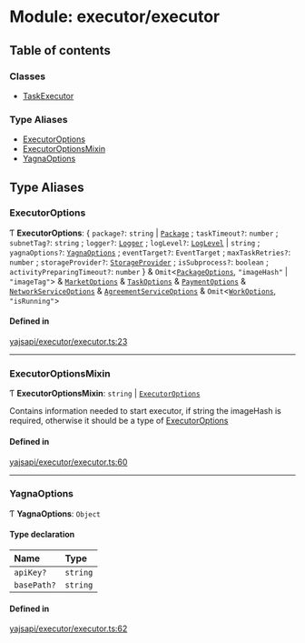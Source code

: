 # Module: executor/executor

## Table of contents

### Classes

- [TaskExecutor](../classes/executor_executor.TaskExecutor.md)

### Type Aliases

- [ExecutorOptions](executor_executor.md#executoroptions)
- [ExecutorOptionsMixin](executor_executor.md#executoroptionsmixin)
- [YagnaOptions](executor_executor.md#yagnaoptions)

## Type Aliases

### ExecutorOptions

Ƭ **ExecutorOptions**: { `package?`: `string` \| [`Package`](../classes/package_package.Package.md) ; `taskTimeout?`: `number` ; `subnetTag?`: `string` ; `logger?`: [`Logger`](../interfaces/utils_logger_logger.Logger.md) ; `logLevel?`: [`LogLevel`](../enums/utils_logger_logger.LogLevel.md) \| `string` ; `yagnaOptions?`: [`YagnaOptions`](executor_executor.md#yagnaoptions) ; `eventTarget?`: `EventTarget` ; `maxTaskRetries?`: `number` ; `storageProvider?`: [`StorageProvider`](../interfaces/storage_provider.StorageProvider.md) ; `isSubprocess?`: `boolean` ; `activityPreparingTimeout?`: `number`  } & `Omit`<[`PackageOptions`](package_package.md#packageoptions), ``"imageHash"`` \| ``"imageTag"``\> & [`MarketOptions`](../interfaces/market_service.MarketOptions.md) & [`TaskOptions`](../interfaces/task_service.TaskOptions.md) & [`PaymentOptions`](../interfaces/payment_service.PaymentOptions.md) & [`NetworkServiceOptions`](network_service.md#networkserviceoptions) & [`AgreementServiceOptions`](../interfaces/agreement_service.AgreementServiceOptions.md) & `Omit`<[`WorkOptions`](../interfaces/task_work.WorkOptions.md), ``"isRunning"``\>

#### Defined in

[yajsapi/executor/executor.ts:23](https://github.com/golemfactory/yajsapi/blob/87b4066/yajsapi/executor/executor.ts#L23)

___

### ExecutorOptionsMixin

Ƭ **ExecutorOptionsMixin**: `string` \| [`ExecutorOptions`](executor_executor.md#executoroptions)

Contains information needed to start executor, if string the imageHash is required, otherwise it should be a type of [ExecutorOptions](executor_executor.md#executoroptions)

#### Defined in

[yajsapi/executor/executor.ts:60](https://github.com/golemfactory/yajsapi/blob/87b4066/yajsapi/executor/executor.ts#L60)

___

### YagnaOptions

Ƭ **YagnaOptions**: `Object`

#### Type declaration

| Name | Type |
| :------ | :------ |
| `apiKey?` | `string` |
| `basePath?` | `string` |

#### Defined in

[yajsapi/executor/executor.ts:62](https://github.com/golemfactory/yajsapi/blob/87b4066/yajsapi/executor/executor.ts#L62)
